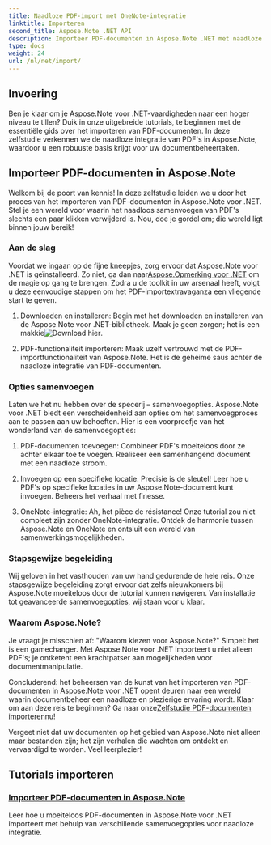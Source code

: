 ```yaml
---
title: Naadloze PDF-import met OneNote-integratie
linktitle: Importeren
second_title: Aspose.Note .NET API
description: Importeer PDF-documenten in Aspose.Note .NET met naadloze integratie met behulp van verschillende samenvoegopties. Leer met stapsgewijze zelfstudies, inclusief OneNote-integratie.
type: docs
weight: 24
url: /nl/net/import/
---
```


## Invoering

Ben je klaar om je Aspose.Note voor .NET-vaardigheden naar een hoger niveau te tillen? Duik in onze uitgebreide tutorials, te beginnen met de essentiële gids over het importeren van PDF-documenten. In deze zelfstudie verkennen we de naadloze integratie van PDF's in Aspose.Note, waardoor u een robuuste basis krijgt voor uw documentbeheertaken.

## Importeer PDF-documenten in Aspose.Note

Welkom bij de poort van kennis! In deze zelfstudie leiden we u door het proces van het importeren van PDF-documenten in Aspose.Note voor .NET. Stel je een wereld voor waarin het naadloos samenvoegen van PDF's slechts een paar klikken verwijderd is. Nou, doe je gordel om; die wereld ligt binnen jouw bereik!

### Aan de slag

 Voordat we ingaan op de fijne kneepjes, zorg ervoor dat Aspose.Note voor .NET is geïnstalleerd. Zo niet, ga dan naar[Aspose.Opmerking voor .NET](https://products.aspose.com/note/net) om de magie op gang te brengen. Zodra u de toolkit in uw arsenaal heeft, volgt u deze eenvoudige stappen om het PDF-importextravaganza een vliegende start te geven.

1. Downloaden en installeren: Begin met het downloaden en installeren van de Aspose.Note voor .NET-bibliotheek. Maak je geen zorgen; het is een makkie![Download hier](https://downloads.aspose.com/note/net).

2. PDF-functionaliteit importeren: Maak uzelf vertrouwd met de PDF-importfunctionaliteit van Aspose.Note. Het is de geheime saus achter de naadloze integratie van PDF-documenten.

### Opties samenvoegen

Laten we het nu hebben over de specerij – samenvoegopties. Aspose.Note voor .NET biedt een verscheidenheid aan opties om het samenvoegproces aan te passen aan uw behoeften. Hier is een voorproefje van het wonderland van de samenvoegopties:

1. PDF-documenten toevoegen: Combineer PDF's moeiteloos door ze achter elkaar toe te voegen. Realiseer een samenhangend document met een naadloze stroom.

2. Invoegen op een specifieke locatie: Precisie is de sleutel! Leer hoe u PDF's op specifieke locaties in uw Aspose.Note-document kunt invoegen. Beheers het verhaal met finesse.

3. OneNote-integratie: Ah, het pièce de résistance! Onze tutorial zou niet compleet zijn zonder OneNote-integratie. Ontdek de harmonie tussen Aspose.Note en OneNote en ontsluit een wereld van samenwerkingsmogelijkheden.

### Stapsgewijze begeleiding

Wij geloven in het vasthouden van uw hand gedurende de hele reis. Onze stapsgewijze begeleiding zorgt ervoor dat zelfs nieuwkomers bij Aspose.Note moeiteloos door de tutorial kunnen navigeren. Van installatie tot geavanceerde samenvoegopties, wij staan voor u klaar.

### Waarom Aspose.Note?

Je vraagt je misschien af: "Waarom kiezen voor Aspose.Note?" Simpel: het is een gamechanger. Met Aspose.Note voor .NET importeert u niet alleen PDF's; je ontketent een krachtpatser aan mogelijkheden voor documentmanipulatie.

 Concluderend: het beheersen van de kunst van het importeren van PDF-documenten in Aspose.Note voor .NET opent deuren naar een wereld waarin documentbeheer een naadloze en plezierige ervaring wordt. Klaar om aan deze reis te beginnen? Ga naar onze[Zelfstudie PDF-documenten importeren](./import-pdf-documents/)nu!

Vergeet niet dat uw documenten op het gebied van Aspose.Note niet alleen maar bestanden zijn; het zijn verhalen die wachten om ontdekt en vervaardigd te worden. Veel leerplezier!
## Tutorials importeren
### [Importeer PDF-documenten in Aspose.Note](./import-pdf-documents/)
Leer hoe u moeiteloos PDF-documenten in Aspose.Note voor .NET importeert met behulp van verschillende samenvoegopties voor naadloze integratie.